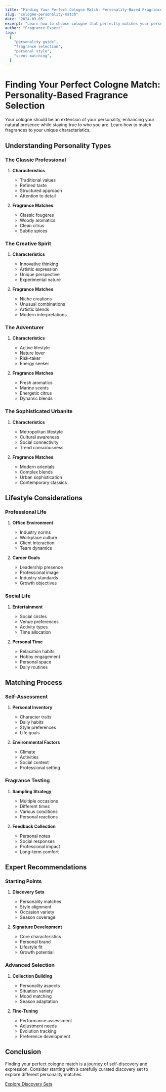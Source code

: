 ```yaml
---
title: "Finding Your Perfect Cologne Match: Personality-Based Fragrance Selection"
slug: "cologne-personality-match"
date: "2024-03-05"
excerpt: "Learn how to choose cologne that perfectly matches your personality, lifestyle, and personal brand with our expert guidance."
author: "Fragrance Expert"
tags:
  [
    "personality guide",
    "fragrance selection",
    "personal style",
    "scent matching",
  ]
---
```


# Finding Your Perfect Cologne Match: Personality-Based Fragrance Selection

Your cologne should be an extension of your personality, enhancing your natural presence while staying true to who you are. Learn how to match fragrances to your unique characteristics.

## Understanding Personality Types

### The Classic Professional

1. **Characteristics**

   - Traditional values
   - Refined taste
   - Structured approach
   - Attention to detail

2. **Fragrance Matches**
   - Classic fougères
   - Woody aromatics
   - Clean citrus
   - Subtle spices

### The Creative Spirit

1. **Characteristics**

   - Innovative thinking
   - Artistic expression
   - Unique perspective
   - Experimental nature

2. **Fragrance Matches**
   - Niche creations
   - Unusual combinations
   - Artistic blends
   - Modern interpretations

### The Adventurer

1. **Characteristics**

   - Active lifestyle
   - Nature lover
   - Risk-taker
   - Energy seeker

2. **Fragrance Matches**
   - Fresh aromatics
   - Marine scents
   - Energetic citrus
   - Dynamic blends

### The Sophisticated Urbanite

1. **Characteristics**

   - Metropolitan lifestyle
   - Cultural awareness
   - Social connectivity
   - Trend consciousness

2. **Fragrance Matches**
   - Modern orientals
   - Complex blends
   - Urban sophistication
   - Contemporary classics

## Lifestyle Considerations

### Professional Life

1. **Office Environment**

   - Industry norms
   - Workplace culture
   - Client interaction
   - Team dynamics

2. **Career Goals**
   - Leadership presence
   - Professional image
   - Industry standards
   - Growth objectives

### Social Life

1. **Entertainment**

   - Social circles
   - Venue preferences
   - Activity types
   - Time allocation

2. **Personal Time**
   - Relaxation habits
   - Hobby engagement
   - Personal space
   - Daily routines

## Matching Process

### Self-Assessment

1. **Personal Inventory**

   - Character traits
   - Daily habits
   - Style preferences
   - Life goals

2. **Environmental Factors**
   - Climate
   - Activities
   - Social context
   - Professional setting

### Fragrance Testing

1. **Sampling Strategy**

   - Multiple occasions
   - Different times
   - Various conditions
   - Personal reactions

2. **Feedback Collection**
   - Personal notes
   - Social responses
   - Professional impact
   - Long-term comfort

## Expert Recommendations

### Starting Points

1. **Discovery Sets**

   - Personality matches
   - Style alignment
   - Occasion variety
   - Season coverage

2. **Signature Development**
   - Core characteristics
   - Personal brand
   - Lifestyle fit
   - Growth potential

### Advanced Selection

1. **Collection Building**

   - Personality aspects
   - Situation variety
   - Mood matching
   - Season adaptation

2. **Fine-Tuning**
   - Performance assessment
   - Adjustment needs
   - Evolution tracking
   - Preference development

## Conclusion

Finding your perfect cologne match is a journey of self-discovery and expression. Consider starting with a carefully curated discovery set to explore different personality matches.

[Explore Discovery Sets](/products?category=discovery)
